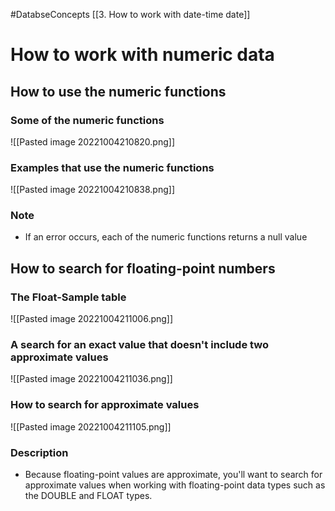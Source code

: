 #DatabseConcepts [[3. How to work with date-time date]]
# How to work with numeric data
## How to use the numeric functions
### Some of the numeric functions
![[Pasted image 20221004210820.png]]
### Examples that use the numeric functions
![[Pasted image 20221004210838.png]]
### Note 
- If an error occurs, each of the numeric functions returns a null value

## How to search for floating-point numbers
### The Float-Sample table
![[Pasted image 20221004211006.png]]
### A search for an exact value that doesn't include two approximate values
![[Pasted image 20221004211036.png]]
### How to search for approximate values
![[Pasted image 20221004211105.png]]
### Description
- Because floating-point values are approximate, you'll want to search for approximate values when working with floating-point data types such as the DOUBLE and FLOAT types.